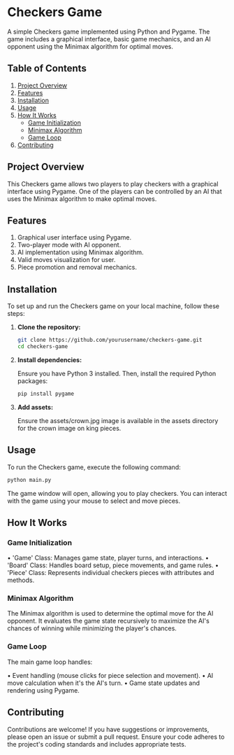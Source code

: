 # Checkers Game

A simple Checkers game implemented using Python and Pygame. The game includes a graphical interface, basic game mechanics, and an AI opponent using the Minimax algorithm for optimal moves.

## Table of Contents

1. [Project Overview](#project-overview)
2. [Features](#features)
3. [Installation](#installation)
4. [Usage](#usage)
5. [How It Works](#how-it-works)
   - [Game Initialization](#game-initialization)
   - [Minimax Algorithm](#minimax-algorithm)
   - [Game Loop](#game-loop)
6. [Contributing](#contributing)

## Project Overview

This Checkers game allows two players to play checkers with a graphical interface using Pygame. One of the players can be controlled by an AI that uses the Minimax algorithm to make optimal moves.

## Features

1. Graphical user interface using Pygame.
2. Two-player mode with AI opponent.
3. AI implementation using Minimax algorithm.
4. Valid moves visualization for user.
5. Piece promotion and removal mechanics.

## Installation

To set up and run the Checkers game on your local machine, follow these steps:

1. **Clone the repository:**

   ```bash
   git clone https://github.com/yourusername/checkers-game.git
   cd checkers-game

2. **Install dependencies:**
   
   Ensure you have Python 3 installed. Then, install the required Python packages:

   ```bash
   pip install pygame

3. **Add assets:**
   
   Ensure the assets/crown.jpg image is available in the assets directory for the crown image on king pieces.

## Usage

To run the Checkers game, execute the following command:

```bash
python main.py
```

The game window will open, allowing you to play checkers. You can interact with the game using your mouse to select and move pieces.

## How It Works

### Game Initialization

• 'Game' Class: Manages game state, player turns, and interactions.
• 'Board' Class: Handles board setup, piece movements, and game rules.
• 'Piece' Class: Represents individual checkers pieces with attributes and methods.

### Minimax Algorithm

The Minimax algorithm is used to determine the optimal move for the AI opponent. It evaluates the game state recursively to maximize the AI's chances of winning while minimizing the player's chances.

### Game Loop

The main game loop handles:

• Event handling (mouse clicks for piece selection and movement).
• AI move calculation when it's the AI's turn.
• Game state updates and rendering using Pygame.

## Contributing

Contributions are welcome! If you have suggestions or improvements, please open an issue or submit a pull request. Ensure your code adheres to the project's coding standards and includes appropriate tests.
